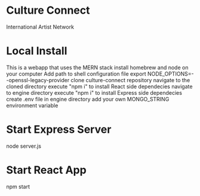 # Culture Connect
 International Artist Network

# Local Install 
This is a webapp that uses the MERN stack 
install homebrew and node on your computer
Add path to shell configuration file 
export NODE_OPTIONS=--openssl-legacy-provider
clone culture-connect repository 
navigate to the cloned directory 
execute "npm i" to install React side dependecies 
navigate to engine directory 
execute "npm i" to install Express side dependecies 
create .env file in engine directory 
add your own MONGO_STRING environment variable 

# Start Express Server 
node server.js 

# Start React App
npm start 


